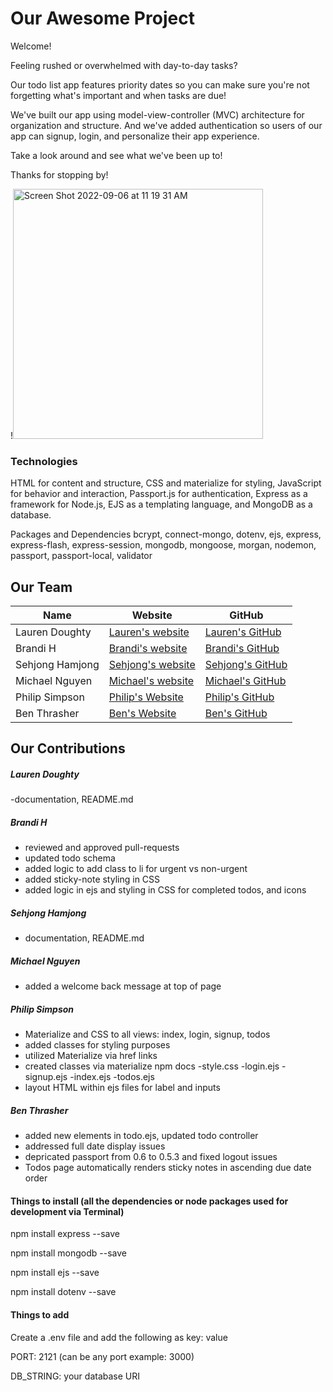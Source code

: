 # Our Awesome Project
Welcome!

Feeling rushed or overwhelmed with day-to-day tasks?

Our todo list app features priority dates so you can make sure you're not forgetting what's important and when tasks are due!

We've built our app using model-view-controller (MVC) architecture for organization and structure. And we've added authentication so users of our app can signup, login, and personalize their app experience.

Take a look around and see what we've been up to!

Thanks for stopping by!

!<img width="400" alt="Screen Shot 2022-09-06 at 11 19 31 AM" src="https://user-images.githubusercontent.com/102367926/188674591-f6048678-6084-455f-8017-ea5c734849de.png">


### Technologies
HTML for content and structure, CSS and materialize for styling, JavaScript for behavior and interaction, Passport.js for authentication, Express as a framework for Node.js, EJS as a templating language, and MongoDB as a database.

Packages and Dependencies
bcrypt, connect-mongo, dotenv, ejs, express, express-flash, express-session, mongodb, mongoose, morgan, nodemon, passport, passport-local, validator

## Our Team
|Name	| Website	| GitHub
|-----|----------|-------|
|Lauren Doughty|	[Lauren's website](laurendoughty.netlify.app/)|	[Lauren's GitHub](https://github.com/LaurenDoughty)|
|Brandi H |	[Brandi's website](alternategait.dev) |	[Brandi's GitHub](https://github.com/alternategait)|
|Sehjong Hamjong	| [Sehjong's website](https://sehjong.me/)	| [Sehjong's GitHub](https://github.com/sehjong)|
|Michael Nguyen |	[Michael's website](https://michaelnguyen.netlify.app/)	| [Michael's GitHub](https://github.com/MichaelNDev) |
|Philip Simpson |	[Philip's Website](https://www.phitdev.com/) |	[Philip's GitHub](https://github.com/phitdev) |
|Ben Thrasher |	[Ben's Website](https://benthrasher.dev/) |	[Ben's GitHub](https://github.com/binthroot) |

## Our Contributions
##### Lauren Doughty

-documentation, README.md

##### Brandi H

- reviewed and approved pull-requests
- updated todo schema
- added logic to add class to li for urgent vs non-urgent
- added sticky-note styling in CSS
- added logic in ejs and styling in CSS for completed todos, and icons

##### Sehjong Hamjong

- documentation, README.md

##### Michael Nguyen

- added a welcome back message at top of page

##### Philip Simpson

- Materialize and CSS to all views: index, login, signup, todos
- added classes for styling purposes
- utilized Materialize via href links
- created classes via materialize npm docs
  -style.css
  -login.ejs
  -signup.ejs
  -index.ejs
  -todos.ejs
- layout HTML within ejs files for label and inputs

##### Ben Thrasher

- added new elements in todo.ejs, updated todo controller
- addressed full date display issues
- depricated passport from 0.6 to 0.5.3 and fixed logout issues
- Todos page automatically renders sticky notes in ascending due date order


#### Things to install (all the dependencies or node packages used for development via Terminal)

npm install express --save

npm install mongodb --save

npm install ejs --save

npm install dotenv --save

#### Things to add

Create a .env file and add the following as key: value

PORT: 2121 (can be any port example: 3000)

DB_STRING: your database URI
